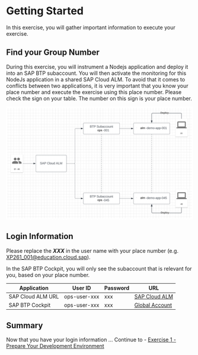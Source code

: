 # Getting Started

In this exercise, you will gather important information to execute your exercise.

## Find your Group Number

During this exercise, you will instrument a Nodejs application and deploy it into an SAP BTP subaccount. You will then activate the monitoring for this NodeJs application in a shared SAP Cloud ALM. 
To avoid that it comes to conflicts between two applications, it is very important that you know your place number and execute the exercise using this place number.
Please check the sign on your table. The number on this sign is your place number. 
<!---![image](https://github.com/SAP-samples/teched2023-XP261/assets/113598836/54932772-3d0a-4d2c-9030-23fdcc52c170)-->
<!-- <br>![image](./images/271214383-54932772-3d0a-4d2c-9030-23fdcc52c170.png) -->

![alt text](image-1.png)

## Login Information

Please replace the _**XXX**_ in the user name with your place number (e.g. XP261_001@education.cloud.sap).

In the SAP BTP Cockpit, you will only see the subaccount that is relevant for you, based on your place number.

| Application | User ID | Password | URL |
|---|---|---|---|
| SAP Cloud ALM URL | ops-user-xxx | xxx | [SAP Cloud ALM](https://alm-summit-apj-ops.eu20.alm.cloud.sap/launchpad#Shell-home) |
| SAP BTP Cockpit | ops-user-xxx | xxx | [Global Account](https://emea.cockpit.btp.cloud.sap/cockpit/?idp=almsummit2024.accounts.ondemand.com#/globalaccount/d9a9f651-0f63-4e57-b56b-e6305c5cf0c1/) |

## Summary

Now that you have your login information ... 
Continue to - [Exercise 1 - Prepare Your Development Environment](../ex1/README.md)
